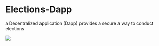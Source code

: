 # Elections-Dapp
a Decentralized application (Dapp) provides a secure a way to conduct elections

<img src="https://raw.githubusercontent.com/samarth30/Elections-Dapp/master/Screenshot%20(220).png"/>
